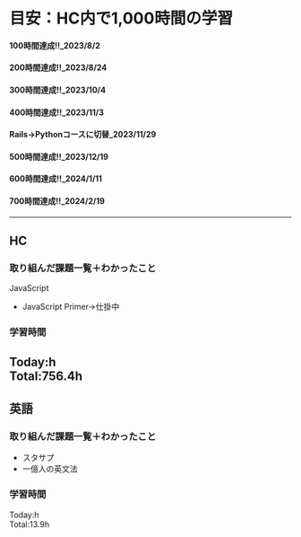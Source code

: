 # 目安：HC内で1,000時間の学習
#### 100時間達成!!_2023/8/2
#### 200時間達成!!_2023/8/24
#### 300時間達成!!_2023/10/4
#### 400時間達成!!_2023/11/3
#### Rails→Pythonコースに切替_2023/11/29
#### 500時間達成!!_2023/12/19
#### 600時間達成!!_2024/1/11
#### 700時間達成!!_2024/2/19
------------------------------------------
## HC
### 取り組んだ課題一覧＋わかったこと
JavaScript
- JavaScript Primer→仕掛中

### 学習時間
Today:h<br>
Total:756.4h
------------------------------------------
## 英語
### 取り組んだ課題一覧＋わかったこと
- スタサプ
- 一億人の英文法

### 学習時間
Today:h<br>
Total:13.9h
